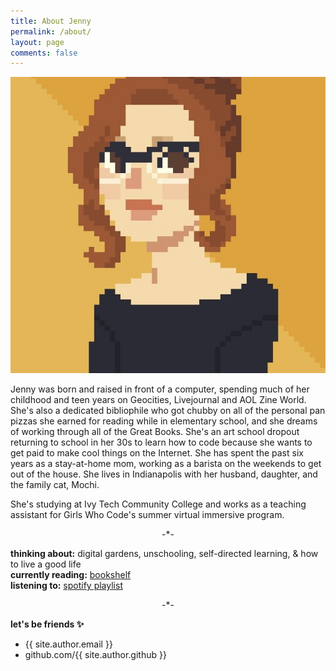 ```yaml
---
title: About Jenny
permalink: /about/
layout: page
comments: false
---
```

<img id="pix-portrait" src="/assets/img/pixel_portrait.jpg" />

Jenny was born and raised in front of a computer, spending much of her childhood and teen years on Geocities, Livejournal and AOL Zine World. She's also a dedicated bibliophile who got chubby on all of the personal pan pizzas she earned for reading while in elementary school, and she dreams of working through all of the Great Books. She's an art school dropout returning to school in her 30s to learn how to code because she wants to get paid to make cool things on the Internet. She has spent the past six years as a stay-at-home mom, working as a barista on the weekends to get out of the house. She lives in Indianapolis with her husband, daughter, and the family cat, Mochi. 

She's studying at Ivy Tech Community College and works as a teaching assistant for Girls Who Code's summer virtual immersive program.
<center>-*-</center>

**thinking about:** digital gardens, unschooling, self-directed learning, & how to live a good life  
**currently reading:** [bookshelf](https://app.thestorygraph.com/profile/maudlinmandrake)  
**listening to:** [spotify playlist](https://open.spotify.com/user/jenny_roses?si=fb9bdefc5daf46e8)

<center>-*-</center>

**let's be friends ✨**

- {{ site.author.email }}
- github.com/{{ site.author.github }}
